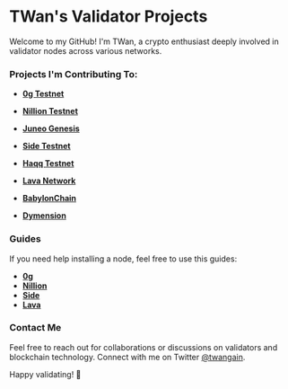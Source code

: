 # TWan's Validator Projects

Welcome to my GitHub! I'm TWan, a crypto enthusiast deeply involved in validator nodes across various networks.

### Projects I'm Contributing To:

- **[0g Testnet](https://testnet.0g.explorers.guru/validator/0gvaloper1e3xc3mh25axj0l55e63xcc9yzj49pn4mwf9had)**

- **[Nillion Testnet](https://testnet.nillion.explorers.guru/validator/nillionvaloper1g7pvezhtlxu7vffh32536frtq4z6c6dxeax5wv)**

- **[Juneo Genesis](https://genesis.mcnscan.io/chain/2oJ5LaLMUU98pfwqVfrCH8kbJDiDgXE1Z2qykTu3W5aRwQd7Jc)**

- **[Side Testnet](https://testnet.side.explorers.guru/validator/sidevaloper1lfpzeu78fjyepegm34xtk5u65pepjz9wryl8gu)**

- **[Haqq Testnet](https://testnet.ping.pub/haqq/staking/haqqvaloper19aucj93867649nhgthdjc8n56hllgslknqvyqd)**

- **[Lava Network](https://lava.explorers.guru/validator/lava@valoper1q7nrxyc7ghn4en66wnns846przrnrfuvdu2cku)**

- **[BabylonChain](https://github.com/babylonchain/networks/pull/291)**

- **[Dymension](https://fl.dym.fyi/rollapp/twan_8082431-1)**


### Guides
If you need help installing a node, feel free to use this guides:
- **[0g](https://github.com/TWan777/guides/tree/main/0g-guide)**
- **[Nillion](https://github.com/TWan777/guides/tree/main/nillion-guide)**
- **[Side](https://github.com/TWan777/guides/tree/main/side-guide)**
- **[Lava](https://github.com/TWan777/guides/tree/main/lava-guide)**


### Contact Me

Feel free to reach out for collaborations or discussions on validators and blockchain technology. Connect with me on Twitter [@twangain](https://x.com/twangain).

Happy validating! 🚀

